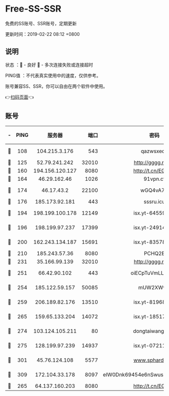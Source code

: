 # Free-SS-SSR

免费的SS账号、SSR账号，定期更新

更新时间：2019-02-22 08:12 +0800

## 说明

状态     ：🙂 - 良好 🙁 - 多次连接失败或连接超时

PING值   ：不代表真实使用中的速度，仅供参考。

账号兼容SS、SSR，你可以自由在两个软件中使用。

👉[扫码页面](https://liesauer.github.io/free-ss-ssr.github.io/)👈

## 账号

|-|PING|服务器|端口|密码|加密方式|区域|
|:----:|:----:|:-----:|-----:|:----:|:----:|:----:|
|🙂|108|104.215.3.176|543|qazwsxedc|aes-256-gcm|JP|
|🙂|125|52.79.241.242|32010|http://gggg.rocks|chacha20|KR|
|🙂|160|194.156.120.127|8080|http://t.cn/EGJIyrl|rc4-md5|RU|
|🙂|164|46.29.162.46|1026|91vpn.cf|rc4-md5|RU|
|🙂|174|46.17.43.2|22100|wGQ4vA7D|aes-256-gcm|RU|
|🙂|176|185.173.92.181|443|sssru.icu|rc4-md5|RU|
|🙂|194|198.199.100.178|12149|isx.yt-64559201|aes-256-cfb|US|
|🙂|196|198.199.97.237|17399|isx.yt-24914011|aes-256-cfb|US|
|🙂|200|162.243.134.187|15691|isx.yt-83578322|aes-256-cfb|US|
|🙂|210|185.243.57.36|8080|PCHQ2E|rc4-md5|US|
|🙂|231|35.166.99.139|32010|http://gggg.rocks|chacha20|US|
|🙂|251|66.42.90.102|443|oiECpTuVmLLxk4Ts|aes-256-cfb|US|
|🙂|254|185.122.59.157|50085|mUW2XWw8|aes-256-cfb|GB|
|🙂|259|206.189.82.176|13510|isx.yt-81968687|aes-256-cfb|SG|
|🙂|265|159.65.133.204|14072|isx.yt-18517814|aes-256-cfb|SG|
|🙂|274|103.124.105.211|80|dongtaiwang.com|aes-256-cfb|US|
|🙂|275|128.199.97.239|14937|isx.yt-07211960|aes-256-cfb|SG|
|🙂|301|45.76.124.108|5577|www.sphard.com|aes-256-cfb|AU|
|🙂|309|172.104.33.178|8097|eIW0Dnk69454e6nSwuspv9DmS201tQ0D|aes-256-cfb|SG|
|🙂|265|64.137.160.203|8080|http://t.cn/EGJIyrl|rc4-md5|CA|
